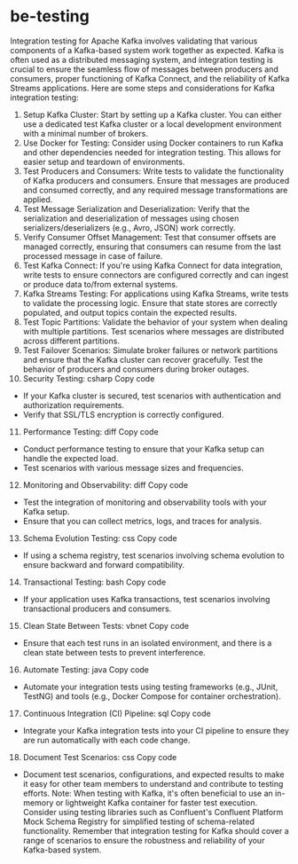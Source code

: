 # be-testing
Integration testing for Apache Kafka involves validating that various components of a Kafka-based system work together as expected. Kafka is often used as a distributed messaging system, and integration testing is crucial to ensure the seamless flow of messages between producers and consumers, proper functioning of Kafka Connect, and the reliability of Kafka Streams applications. Here are some steps and considerations for Kafka integration testing:

1. Setup Kafka Cluster:
Start by setting up a Kafka cluster. You can either use a dedicated test Kafka cluster or a local development environment with a minimal number of brokers.
2. Use Docker for Testing:
Consider using Docker containers to run Kafka and other dependencies needed for integration testing. This allows for easier setup and teardown of environments.
3. Test Producers and Consumers:
Write tests to validate the functionality of Kafka producers and consumers.
Ensure that messages are produced and consumed correctly, and any required message transformations are applied.
4. Test Message Serialization and Deserialization:
Verify that the serialization and deserialization of messages using chosen serializers/deserializers (e.g., Avro, JSON) work correctly.
5. Verify Consumer Offset Management:
Test that consumer offsets are managed correctly, ensuring that consumers can resume from the last processed message in case of failure.
6. Test Kafka Connect:
If you're using Kafka Connect for data integration, write tests to ensure connectors are configured correctly and can ingest or produce data to/from external systems.
7. Kafka Streams Testing:
For applications using Kafka Streams, write tests to validate the processing logic.
Ensure that state stores are correctly populated, and output topics contain the expected results.
8. Test Topic Partitions:
Validate the behavior of your system when dealing with multiple partitions.
Test scenarios where messages are distributed across different partitions.
9. Test Failover Scenarios:
Simulate broker failures or network partitions and ensure that the Kafka cluster can recover gracefully.
Test the behavior of producers and consumers during broker outages.
10. Security Testing:
csharp
Copy code
- If your Kafka cluster is secured, test scenarios with authentication and authorization requirements.
- Verify that SSL/TLS encryption is correctly configured.
11. Performance Testing:
diff
Copy code
- Conduct performance testing to ensure that your Kafka setup can handle the expected load.
- Test scenarios with various message sizes and frequencies.
12. Monitoring and Observability:
diff
Copy code
- Test the integration of monitoring and observability tools with your Kafka setup.
- Ensure that you can collect metrics, logs, and traces for analysis.
13. Schema Evolution Testing:
css
Copy code
- If using a schema registry, test scenarios involving schema evolution to ensure backward and forward compatibility.
14. Transactional Testing:
bash
Copy code
- If your application uses Kafka transactions, test scenarios involving transactional producers and consumers.
15. Clean State Between Tests:
vbnet
Copy code
- Ensure that each test runs in an isolated environment, and there is a clean state between tests to prevent interference.
16. Automate Testing:
java
Copy code
- Automate your integration tests using testing frameworks (e.g., JUnit, TestNG) and tools (e.g., Docker Compose for container orchestration).
17. Continuous Integration (CI) Pipeline:
sql
Copy code
- Integrate your Kafka integration tests into your CI pipeline to ensure they are run automatically with each code change.
18. Document Test Scenarios:
css
Copy code
- Document test scenarios, configurations, and expected results to make it easy for other team members to understand and contribute to testing efforts.
Note:
When testing with Kafka, it's often beneficial to use an in-memory or lightweight Kafka container for faster test execution.
Consider using testing libraries such as Confluent's Confluent Platform Mock Schema Registry for simplified testing of schema-related functionality.
Remember that integration testing for Kafka should cover a range of scenarios to ensure the robustness and reliability of your Kafka-based system.
